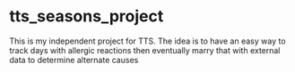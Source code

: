 tts_seasons_project
===================

This is my independent project for TTS. The idea is to have an easy way to track days with allergic reactions then eventually marry that with external data to determine alternate causes
